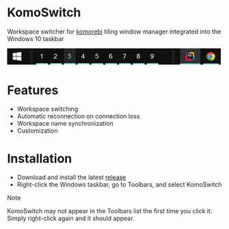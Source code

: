 # KomoSwitch
Workspace switcher for [komorebi](https://github.com/LGUG2Z/komorebi) tiling window manager integrated into the Windows 10 taskbar

<img src="images%2Fkomoswitch.png" alt="KomoSwitch UI" width="500"/>

# Features
* Workspace switching
* Automatic reconnection on connection loss
* Workspace name synchronization
* Customization

# Installation
* Download and install the latest [release](https://github.com/sashaboy779/KomoSwitch/releases)
* Right-click the Windows taskbar, go to Toolbars, and select KomoSwitch

> [!NOTE]
> KomoSwitch may not appear in the Toolbars list the first time you click it. Simply right-click again and it should appear.
